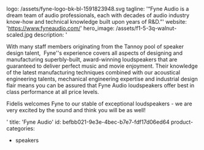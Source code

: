 logo: /assets/fyne-logo-bk-bl-1591823948.svg
tagline: '“Fyne Audio is a dream team of audio professionals, each with decades of audio industry know-how and technical knowledge built upon years of R&D.”'
website: 'https://www.fyneaudio.com/'
hero_image: /assets/f1-5-3q-walnut-scaled.jpg
description: '<p>With many staff members originating from the Tannoy pool of speaker design talent,&nbsp; Fyne''s experience covers all aspects of designing and manufacturing superbly-built, award-winning loudspeakers that are guaranteed to deliver perfect music and movie enjoyment. Their knowledge of the latest manufacturing techniques combined with our acoustical engineering talents, mechanical engineering expertise and industrial design flair means you can be assured that Fyne Audio loudspeakers offer best in class performance at all price levels.&nbsp;&nbsp;</p><p>Fidelis welcomes Fyne to our stable of exceptional loudspeakers - we are very excited by the sound and think you will be as well!</p>'
title: 'Fyne Audio'
id: befbb021-9e3e-4bec-b7e7-fdf17d06ed64
product-categories:
  - speakers
